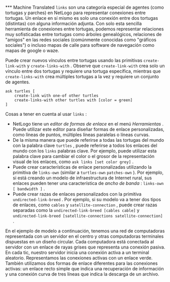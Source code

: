 ﻿*** Machine Translated
`links` son una categoría especial de agentes (como tortugas y parches) en NetLogo para representar conexiones entre tortugas. Un enlace en sí mismo es solo una conexión entre dos tortugas (distintas) con alguna información adjunta. Con solo esta sencilla herramienta de conexiones entre tortugas, podemos representar relaciones muy sofisticadas entre tortugas como árboles genealógicos, relaciones de "amigos" en las redes sociales (comúnmente conocidas como "gráficos sociales") o incluso mapas de calle para software de navegación como mapas de google o waze.

Puede crear nuevos vínculos entre tortugas usando las primitivas `create-link-with` y `create-links-with` . Observe que `create-link-with` crea solo un vínculo entre dos tortugas y requiere una tortuga específica, mientras que `create-links-with` crea múltiples tortugas a la vez y requiere un conjunto de agentes.



```
ask turtles [
	create-link with one-of other turtles
	create-links-with other turtles with [color = green]
]
```


Cosas a tener en cuenta al usar `links` :

- NetLogo tiene un *editor de formas de enlace* en el menú *Herramientas* . Puede utilizar este editor para diseñar formas de enlace personalizadas, como líneas de puntos, múltiples líneas paralelas o líneas curvas.
- De la misma manera que puede referirse a todas las tortugas del mundo con la palabra clave `turtles` , puede referirse a todos los enlaces del mundo con los `links` palabras clave. Por ejemplo, puede utilizar esta palabra clave para cambiar el color o el grosor de la representación visual de los enlaces, como `ask links [set color grey]` .
- Puede crear características de enlace personalizadas utilizando la primitiva de `links-own` (similar a `turtles-own` `patches-own` ). Por ejemplo, si está creando un modelo de infraestructura de Internet rural, sus enlaces pueden tener una característica de *ancho de banda* : `links-own [ bandwidth ]` .
- Puede crear razas de enlaces personalizados con la primitiva `undirected-link-breed` . Por ejemplo, si su modelo va a tener dos tipos de enlaces, como `cables` y `satellite-connection` , puede crear razas separadas como la `undirected-link-breed [cables cable]` y `undirected-link-breed [satellite-connections satellite-connection]` .


En el ejemplo de modelo a continuación, tenemos una red de computadoras representada con un servidor en el centro y otras computadoras terminales dispuestas en un diseño circular. Cada computadora está conectada al servidor con un enlace de rayas grises que representa una conexión pasiva. En cada tic, nuestro servidor inicia una conexión activa a un terminal aleatorio. Representamos las conexiones activas con un enlace verde. También utilizamos dos formas de enlace diferentes para las conexiones activas: un enlace recto simple que indica una recuperación de información y una conexión curva de tres líneas que indica la descarga de un archivo.